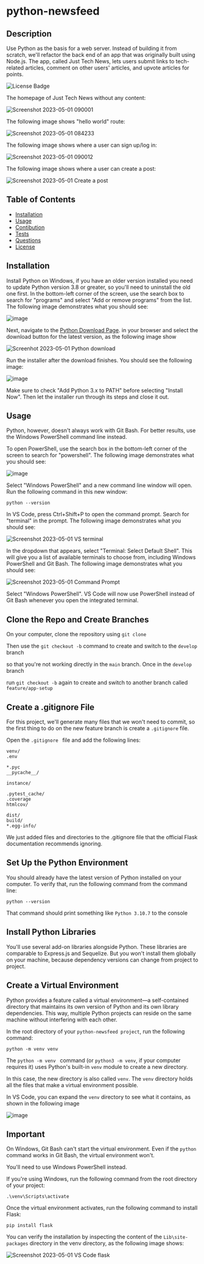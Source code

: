 # python-newsfeed
## Description

Use Python as the basis for a web server. Instead of building it from scratch, we'll refactor the back end of an app that was originally built using Node.js. The app, called Just Tech News, lets users submit links to tech-related articles, comment on other users' articles, and upvote articles for points.

![License Badge](https://img.shields.io/badge/license-MIT-success?style=plastic)

The homepage of Just Tech News without any content:

![Screenshot 2023-05-01 090001](https://user-images.githubusercontent.com/109435666/235472531-3ea73c7d-35ba-4171-bbf8-159bc95fc706.png)

The following image shows "hello world" route:

![Screenshot 2023-05-01 084233](https://user-images.githubusercontent.com/109435666/235472642-32d108e4-2faf-4a52-99d8-d29942bf9225.png)

The following image shows where a user can sign up/log in:

![Screenshot 2023-05-01 090012](https://user-images.githubusercontent.com/109435666/235472680-a7d77ecc-16f2-4f79-97b1-4163c30d5dc7.png)

The following image shows where a user can create a post:

![Screenshot 2023-05-01 Create a post ](https://user-images.githubusercontent.com/109435666/235473883-b54665ba-ccaf-406e-a29b-b3aaea4d39e3.png)

## Table of Contents
* [Installation](#installation)
* [Usage](#usage)
* [Contibution](#contribution)
* [Tests](#tests)
* [Questions](#questions)
* [License](#license)

## Installation

Install Python on Windows, if you have an older version installed you need to update Python version 3.8 or greater, so you'll need to uninstall the old one first. In the bottom-left corner of the screen, use the search box to search for "programs" and select "Add or remove programs" from the list. The following image demonstrates what you should see:

![image](https://user-images.githubusercontent.com/109435666/235459474-08145b2f-1840-4713-b6df-1f0be305b853.png)

Next, navigate to the 
[Python Download Page](https://www.python.org/downloads/). in your browser and select the download button for the latest version, as the following image show

![Screenhot 2023-05-01 Python download](https://user-images.githubusercontent.com/109435666/235461997-6ebc2427-b4d3-4b71-82e9-42f7035af87f.png)

Run the installer after the download finishes. You should see the following image:

![image](https://user-images.githubusercontent.com/109435666/235464310-b8e853ff-c966-40b9-99ef-ddf59bd18af6.png)

Make sure to check "Add Python 3.x to PATH" before selecting "Install Now". Then let the installer run through its steps and close it out.

## Usage

Python, however, doesn't always work with Git Bash. For better results, use the Windows PowerShell command line instead.

To open PowerShell, use the search box in the bottom-left corner of the screen to search for "powershell". The following image demonstrates what you should see:

![image](https://user-images.githubusercontent.com/109435666/235464519-8fa7b951-2977-43dc-a4db-f2bb3146233f.png)

Select "Windows PowerShell" and a new command line window will open. Run the following command in this new window:

```
python --version
```

In VS Code, press Ctrl+Shift+P to open the command prompt. Search for "terminal" in the prompt. The following image demonstrates what you should see:

![Screenshot 2023-05-01 VS terminal](https://user-images.githubusercontent.com/109435666/235465234-52cb4a81-5650-4d37-bacd-ba2fffb2ea04.png)

In the dropdown that appears, select "Terminal: Select Default Shell". This will give you a list of available terminals to choose from, including Windows PowerShell and Git Bash. The following image demonstrates what you should see:

![Screenshot 2023-05-01 Command Prompt](https://user-images.githubusercontent.com/109435666/235465512-d41e83ee-5975-4489-8cf3-e9c5ffe328af.png)

Select "Windows PowerShell". VS Code will now use PowerShell instead of Git Bash whenever you open the integrated terminal.

## Clone the Repo and Create Branches

On your computer, clone the repository using ``` git clone ```

Then use the ``` git checkout -b ``` command to create and switch to the ``` develop ``` branch

so that you're not working directly in the ``` main ``` branch.  Once in the ``` develop ``` branch

run ``` git checkout -b ``` again to create and switch to another branch called ``` feature/app-setup ```

## Create a .gitignore File

For this project, we'll generate many files that we won't need to commit, so the first thing to do on the new feature branch is create a ``` .gitignore ``` file.

Open the ```.gitignore ``` file and add the following lines:

```
venv/
.env

*.pyc
__pycache__/

instance/

.pytest_cache/
.coverage
htmlcov/

dist/
build/
*.egg-info/
```
We just added files and directories to the .gitignore file that the official Flask documentation recommends ignoring.

## Set Up the Python Environment

You should already have the latest version of Python installed on your computer. To verify that, run the following command from the command line:

```
python --version
```
That command should print something like ``` Python 3.10.7 ``` to the console

## Install Python Libraries

You'll use several add-on libraries alongside Python. These libraries are comparable to Express.js and Sequelize. But you won't install them globally on your machine, because dependency versions can change from project to project.

## Create a Virtual Environment

Python provides a feature called a virtual environment—a self-contained directory that maintains its own version of Python and its own library dependencies. This way, multiple Python projects can reside on the same machine without interfering with each other.

In the root directory of your ``` python-newsfeed project ```, run the following command:

``` python -m venv venv ```

The ```python -m venv ``` command (or ``` python3 -m venv ```, if your computer requires it) uses Python's built-in ``` venv ``` module to create a new directory. 

In this case, the new directory is also called ``` venv ```. The ``` venv ``` directory holds all the files that make a virtual environment possible.

In VS Code, you can expand the ``` venv ``` directory to see what it contains, as shown in the following image

![image](https://user-images.githubusercontent.com/109435666/235469899-20455c92-732a-46c8-a4fc-7e1d74ff6a82.png)

## Important

On Windows, Git Bash can't start the virtual environment. Even if the ``` python ``` command works in Git Bash, the virtual environment won't. 

You'll need to use Windows PowerShell instead.

If you're using Windows, run the following command from the root directory of your project:

``` .\venv\Scripts\activate ```

Once the virtual environment activates, run the following command to install Flask:

``` pip install flask ```

You can verify the installation by inspecting the content of the ``` Lib\site-packages ``` directory in the venv directory, as the following image shows:

![Screenshot 2023-05-01 VS Code flask](https://user-images.githubusercontent.com/109435666/235471289-6de52545-a5cc-4d4e-9d66-9e92800f3404.png)



